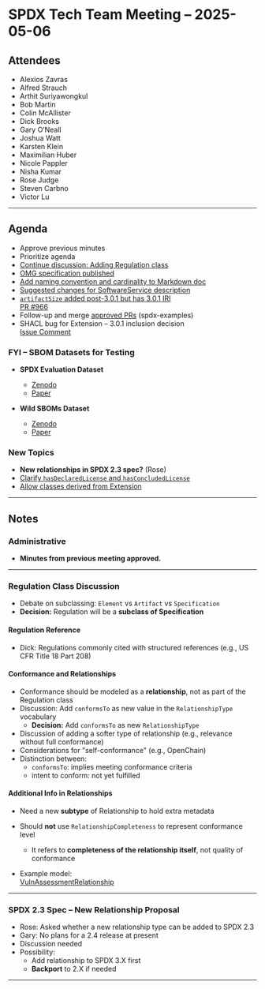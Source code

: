 # SPDX Tech Team Meeting – 2025-05-06

## Attendees
- Alexios Zavras  
- Alfred Strauch  
- Arthit Suriyawongkul  
- Bob Martin  
- Colin McAllister  
- Dick Brooks  
- Gary O’Neall  
- Joshua Watt  
- Karsten Klein  
- Maximilian Huber  
- Nicole Pappler  
- Nisha Kumar  
- Rose Judge  
- Steven Carbno  
- Victor Lu  

---

## Agenda

- Approve previous minutes  
- Prioritize agenda  
- [Continue discussion: Adding Regulation class](https://github.com/spdx/spdx-3-model/pull/1015)  
- [OMG specification published](https://www.omg.org/spec/SPDX/3.0)  
- [Add naming convention and cardinality to Markdown doc](https://github.com/spdx/spdx-3-model/pull/982)  
- [Suggested changes for SoftwareService description](https://github.com/spdx/spdx-3-model/issues/1013)  
- [`artifactSize` added post-3.0.1 but has 3.0.1 IRI](https://spdx.github.io/spdx-spec/v3.1-dev/model/Software/Properties/artifactSize/)  
  [PR #966](https://github.com/spdx/spdx-3-model/pull/966)  
- Follow-up and merge [approved PRs](https://github.com/spdx/spdx-examples/pulls) (spdx-examples)  
- SHACL bug for Extension – 3.0.1 inclusion decision  
  [Issue Comment](https://github.com/spdx/spdx-3-model/issues/1017#issuecomment-2822649891)  

### FYI – SBOM Datasets for Testing
- **SPDX Evaluation Dataset**  
  - [Zenodo](https://zenodo.org/records/14233415)  
  - [Paper](https://arxiv.org/abs/2504.06880)  

- **Wild SBOMs Dataset**  
  - [Zenodo](https://zenodo.org/records/14250103)  
  - [Paper](https://arxiv.org/abs/2503.15021)  

### New Topics
- **New relationships in SPDX 2.3 spec?** (Rose)  
- [Clarify `hasDeclaredLicense` and `hasConcludedLicense`](https://github.com/spdx/spdx-3-model/issues/1022)  
- [Allow classes derived from Extension](https://github.com/spdx/spec-parser/pull/186)

---

## Notes

### Administrative
- **Minutes from previous meeting approved.**

---

### Regulation Class Discussion

- Debate on subclassing: `Element` vs `Artifact` vs `Specification`
- **Decision:** Regulation will be a **subclass of Specification**

#### Regulation Reference
- Dick: Regulations commonly cited with structured references (e.g., US CFR Title 18 Part 208)

#### Conformance and Relationships
- Conformance should be modeled as a **relationship**, not as part of the Regulation class
- Discussion: Add `conformsTo` as new value in the `RelationshipType` vocabulary  
  - **Decision:** Add `conformsTo` as new `RelationshipType`
- Discussion of adding a softer type of relationship (e.g., relevance without full conformance)
- Considerations for "self-conformance" (e.g., OpenChain)
- Distinction between:
  - `conformsTo`: implies meeting conformance criteria
  - intent to conform: not yet fulfilled

#### Additional Info in Relationships
- Need a new **subtype** of Relationship to hold extra metadata
- Should **not** use `RelationshipCompleteness` to represent conformance level
  - It refers to **completeness of the relationship itself**, not quality of conformance

- Example model:  
  [VulnAssessmentRelationship](https://spdx.github.io/spdx-spec/v3.0.1/model/Security/Classes/VulnAssessmentRelationship/)

---

### SPDX 2.3 Spec – New Relationship Proposal

- Rose: Asked whether a new relationship type can be added to SPDX 2.3
- Gary: No plans for a 2.4 release at present
- Discussion needed
- Possibility:
  - Add relationship to SPDX 3.X first
  - **Backport** to 2.X if needed

---

